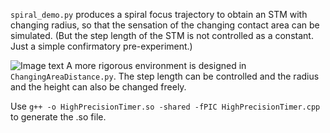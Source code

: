 <!--
 * @Author: Mingxin Zhang m.zhang@hapis.k.u-tokyo.ac.jp
 * @Date: 2022-12-08 22:29:47
 * @LastEditors: Mingxin Zhang
 * @LastEditTime: 2023-05-20 21:57:17
 * Copyright (c) 2022 by Mingxin Zhang, All Rights Reserved. 
-->

`spiral_demo.py` produces a spiral focus trajectory to obtain an STM with changing radius, so that the sensation of the changing contact area can be simulated. (But the step length of the STM is not controlled as a constant. Just a simple confirmatory pre-experiment.)

![Image text](https://github.com/shinolab/Surface-Rendering/blob/main/softness_rendering/img/soft_demo.gif)
A more rigorous environment is designed in `ChangingAreaDistance.py`. The step length can be controlled and the radius and the height can also be changed freely. 

Use `g++ -o HighPrecisionTimer.so -shared -fPIC HighPrecisionTimer.cpp` to generate the .so file.
